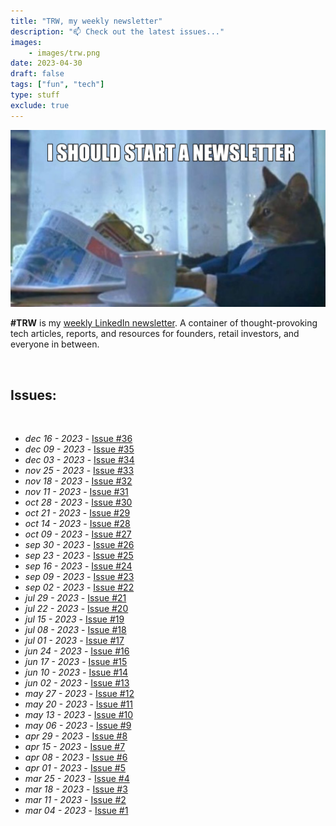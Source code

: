 ```yaml
---
title: "TRW, my weekly newsletter"
description: "📫 Check out the latest issues..."
images: 
    - images/trw.png
date: 2023-04-30
draft: false
tags: ["fun", "tech"]
type: stuff
exclude: true
---
```

[![TRW](images/newsletter.png)](https://www.linkedin.com/newsletters/%E2%98%95tech-readings-of-the-week-7039008827605692416/)

**#TRW** is my [weekly LinkedIn newsletter](https://www.linkedin.com/build-relation/newsletter-follow?entityUrn=7039008827605692416). A container of thought-provoking tech articles, reports, and resources for founders, retail investors, and everyone in between.

&nbsp;

## Issues:

&nbsp;


- *dec 16 - 2023* - [Issue #36](https://www.linkedin.com/pulse/trw-36-16-dec-2023-edoardo-reggiani-xbwyf/)
- *dec 09 - 2023* - [Issue #35](https://www.linkedin.com/pulse/trw-35-9-dec-2023-edoardo-reggiani-ot9jf/)
- *dec 03 - 2023* - [Issue #34](https://www.linkedin.com/pulse/trw-34-3-dec-2023-edoardo-reggiani-lbxsf/)
- *nov 25 - 2023* - [Issue #33](https://www.linkedin.com/pulse/trw-33-25-nov-2023-edoardo-reggiani-nh0kf/)
- *nov 18 - 2023* - [Issue #32](https://www.linkedin.com/pulse/trw-32-18-nov-2023-edoardo-reggiani-qg1df)
- *nov 11 - 2023* - [Issue #31](https://www.linkedin.com/pulse/trw-31-11-nov-2023-edoardo-reggiani-newnf)
- *oct 28 - 2023* - [Issue #30](https://www.linkedin.com/pulse/trw-30-28-oct-2023-edoardo-reggiani-akbqf)
- *oct 21 - 2023* - [Issue #29](https://www.linkedin.com/pulse/trw-29-21-oct-2023-edoardo-reggiani-75qmf)
- *oct 14 - 2023* - [Issue #28](https://www.linkedin.com/pulse/trw-28-14-oct-2023-edoardo-reggiani-motpf/)
- *oct 09 - 2023* - [Issue #27](https://www.linkedin.com/pulse/trw-27-09-oct-2023-edoardo-reggiani)
- *sep 30 - 2023* - [Issue #26](https://www.linkedin.com/pulse/trw-26-30-sep-2023-edoardo-reggiani)
- *sep 23 - 2023* - [Issue #25](https://www.linkedin.com/pulse/trw-25-23-sep-2023-edoardo-reggiani)
- *sep 16 - 2023* - [Issue #24](https://www.linkedin.com/pulse/trw-24-16-sep-2023-edoardo-reggiani)
- *sep 09 - 2023* - [Issue #23](https://www.linkedin.com/pulse/trw-23-09-sep-2023-edoardo-reggiani)
- *sep 02 - 2023* - [Issue #22](https://www.linkedin.com/pulse/trw-22-02-sep-2023-edoardo-reggiani)
- *jul 29 - 2023* - [Issue #21](http://www.linkedin.com/pulse/tech-readings-week-21-edoardo-reggiani)
- *jul 22 - 2023* - [Issue #20](http://www.linkedin.com/pulse/tech-readings-week-20-edoardo-reggiani)
- *jul 15 - 2023* - [Issue #19](http://www.linkedin.com/pulse/tech-readings-week-19-edoardo-reggiani)
- *jul 08 - 2023* - [Issue #18](http://www.linkedin.com/pulse/tech-readings-week-18-edoardo-reggiani)
- *jul 01 - 2023* - [Issue #17](https://www.linkedin.com/pulse/tech-readings-week-17-edoardo-reggiani)
- *jun 24 - 2023* - [Issue #16](https://www.linkedin.com/pulse/tech-readings-week-16-edoardo-reggiani)
- *jun 17 - 2023* - [Issue #15](https://www.linkedin.com/pulse/tech-readings-week-15-edoardo-reggiani)
- *jun 10 - 2023* - [Issue #14](https://www.linkedin.com/pulse/tech-readings-week-14-edoardo-reggiani)
- *jun 02 - 2023* - [Issue #13](https://www.linkedin.com/pulse/tech-readings-week-13-edoardo-reggiani)
- *may 27 - 2023* - [Issue #12](https://www.linkedin.com/pulse/tech-readings-week-12-edoardo-reggiani)
- *may 20 - 2023* - [Issue #11](https://www.linkedin.com/pulse/tech-readings-week-11-edoardo-reggiani)
- *may 13 - 2023* - [Issue #10](https://www.linkedin.com/pulse/tech-readings-week-10-edoardo-reggiani)
- *may 06 - 2023* - [Issue #9](https://www.linkedin.com/pulse/tech-readings-week-9-edoardo-reggiani)
- *apr 29 - 2023* - [Issue #8](https://www.linkedin.com/pulse/tech-readings-week-8-edoardo-reggiani)
- *apr 15 - 2023* - [Issue #7](https://www.linkedin.com/pulse/tech-readings-week-7-edoardo-reggiani)
- *apr 08 - 2023* - [Issue #6](https://www.linkedin.com/pulse/tech-readings-week-6-edoardo-reggiani)
- *apr 01 - 2023* - [Issue #5](https://www.linkedin.com/pulse/tech-readings-week-5-edoardo-reggiani)
- *mar 25 - 2023* - [Issue #4](https://www.linkedin.com/pulse/tech-readings-week-4-edoardo-reggiani/)
- *mar 18 - 2023* - [Issue #3](https://www.linkedin.com/pulse/tech-readings-week-3-edoardo-reggiani)
- *mar 11 - 2023* - [Issue #2](https://www.linkedin.com/pulse/tech-readings-week-2-edoardo-reggiani)
- *mar 04 - 2023* - [Issue #1](https://www.linkedin.com/post/edit/7037442341019762688/)